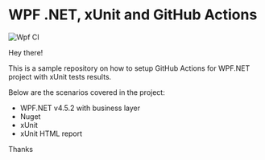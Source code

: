 # WPF .NET, xUnit and GitHub Actions

![Wpf CI](https://github.com/abhilashca/wpf-github-actions-dot-net/workflows/Wpf%20CI/badge.svg)

Hey there!

This is a sample repository on how to setup  GitHub Actions for WPF.NET project with xUnit tests results.

Below are the scenarios covered in the project:
- WPF.NET v4.5.2 with business layer
- Nuget
- xUnit
- xUnit HTML report

Thanks
